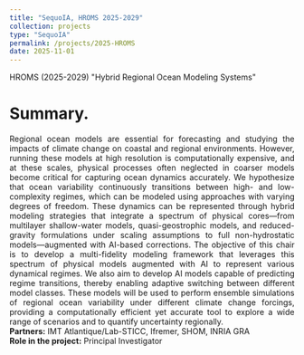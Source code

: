 ```yaml
---
title: "SequoIA, HROMS 2025-2029"
collection: projects
type: "SequoIA"
permalink: /projects/2025-HROMS
date: 2025-11-01
---
```


HROMS (2025-2029) "Hybrid Regional Ocean Modeling Systems"

Summary. 
======
<div style="text-align: justify"> 
Regional ocean models are essential for forecasting and studying the impacts of climate change on coastal and regional environments. However, running these models at high resolution is computationally expensive, and at these scales, physical processes often neglected in coarser models become critical for capturing ocean dynamics accurately.
We hypothesize that ocean variability continuously transitions between high- and low-complexity regimes, which can be modeled using approaches with varying degrees of freedom. These dynamics can be represented through hybrid modeling strategies that integrate a spectrum of physical cores—from multilayer shallow-water models, quasi-geostrophic models, and reduced-gravity formulations under scaling assumptions to full non-hydrostatic models—augmented with AI-based corrections.
The objective of this chair is to develop a multi-fidelity modeling framework that leverages this spectrum of physical models augmented with AI to represent various dynamical regimes. We also aim to develop AI models capable of predicting regime transitions, thereby enabling adaptive switching between different model classes. These models will be used to perform ensemble simulations of regional ocean variability under different climate change forcings, providing a computationally efficient yet accurate tool to explore a wide range of scenarios and to quantify uncertainty regionally.
 </div>

<div style="text-align: justify">
<strong> Partners:</strong>  IMT Atlantique/Lab-STICC, Ifremer, SHOM, INRIA GRA
</div>
<div style="text-align: justify">
<strong> Role in the project:</strong>  Principal Investigator
</div>

